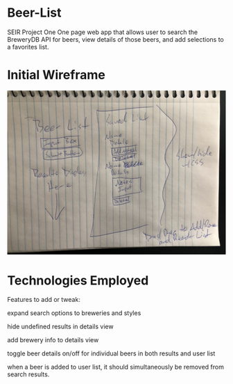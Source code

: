 # Beer-List
SEIR Project One
One page web app that allows user to search the BreweryDB API for beers, view details of those beers, and add selections to a favorites list.

# Initial Wireframe
![Beer List Wireframe](/images/IMG_9015.jpg)

# Technologies Employed



Features to add or tweak:

expand search options to breweries and styles

hide undefined results in details view

add brewery info to details view

toggle beer details on/off for individual beers in both results and user list

when a beer is added to user list, it should simultaneously be removed from search results.
